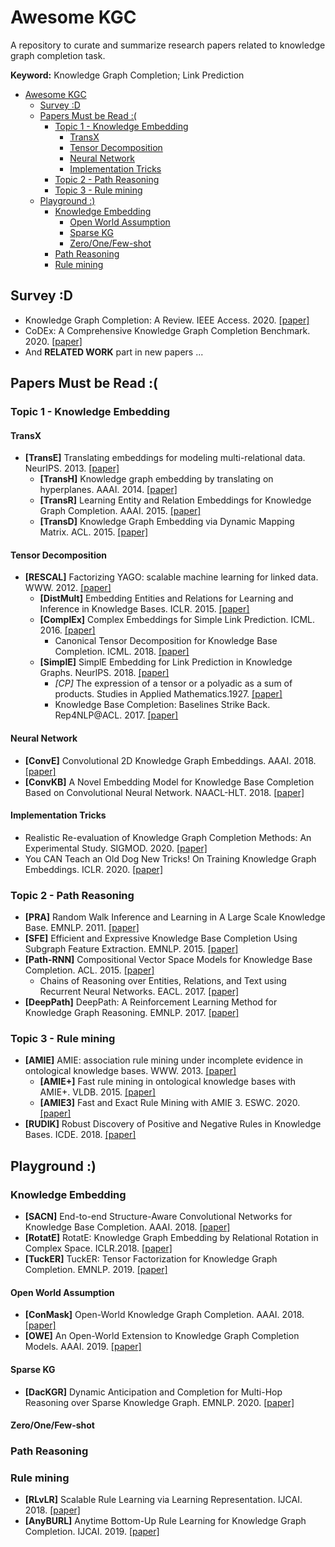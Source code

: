 # Awesome KGC

A repository to curate and summarize research papers related to knowledge graph completion task.

**Keyword:** Knowledge Graph Completion; Link Prediction

<!-- TOC -->

- [Awesome KGC](#awesome-kgc)
  - [Survey :D](#survey-d)
  - [Papers Must be Read :(](#papers-must-be-read-)
    - [Topic 1 - Knowledge Embedding](#topic-1---knowledge-embedding)
      - [TransX](#transx)
      - [Tensor Decomposition](#tensor-decomposition)
      - [Neural Network](#neural-network)
      - [Implementation Tricks](#implementation-tricks)
    - [Topic 2 - Path Reasoning](#topic-2---path-reasoning)
    - [Topic 3 - Rule mining](#topic-3---rule-mining)
  - [Playground :)](#playground-)
    - [Knowledge Embedding](#knowledge-embedding)
      - [Open World Assumption](#open-world-assumption)
      - [Sparse KG](#sparse-kg)
      - [Zero/One/Few-shot](#zeroonefew-shot)
    - [Path Reasoning](#path-reasoning)
    - [Rule mining](#rule-mining)

<!-- /TOC -->

## Survey :D

- Knowledge Graph Completion: A Review. IEEE Access. 2020. [[paper]](https://ieeexplore.ieee.org/document/9220143)
- CoDEx: A Comprehensive Knowledge Graph Completion Benchmark. 2020. [[paper]](https://arxiv.org/abs/2009.07810)
- And **RELATED WORK** part in new papers ...



## Papers Must be Read :(

### Topic 1 - Knowledge Embedding

#### TransX

- **[TransE]**  Translating embeddings for modeling multi-relational data. NeurIPS. 2013. [[paper]](http://papers.nips.cc/paper/5071-translating-embeddings-for-modeling-multi-relational-data)
  - **[TransH]** Knowledge graph embedding by translating on hyperplanes. AAAI. 2014. [[paper]](http://www.aaai.org/ocs/index.php/AAAI/AAAI14/paper/view/8531)
  - **[TransR]** Learning Entity and Relation Embeddings for Knowledge Graph Completion. AAAI. 2015. [[paper]](http://www.aaai.org/ocs/index.php/AAAI/AAAI15/paper/view/9571)
  - **[TransD]** Knowledge Graph Embedding via Dynamic Mapping Matrix. ACL. 2015. [[paper]](https://doi.org/10.3115/v1/p15-1067)



#### Tensor Decomposition 

- **[RESCAL]** Factorizing YAGO: scalable machine learning for linked data. WWW. 2012. [[paper]](https://doi.org/10.1145/2187836.2187874)
  - **[DistMult]** Embedding Entities and Relations for Learning and Inference in Knowledge Bases. ICLR. 2015. [[paper]](http://arxiv.org/abs/1412.6575) 
  - **[ComplEx]** Complex Embeddings for Simple Link Prediction. ICML. 2016. [[paper]](http://proceedings.mlr.press/v48/trouillon16.html)
    - Canonical Tensor Decomposition for Knowledge Base Completion. ICML. 2018. [[paper]](http://proceedings.mlr.press/v80/lacroix18a.html)
  - **[SimplE]** SimplE Embedding for Link Prediction in Knowledge Graphs. NeurlPS. 2018. [[paper]](http://papers.nips.cc/paper/7682-simple-embedding-for-link-prediction-in-knowledge-graphs)
    - *[CP]* The expression of a tensor or a polyadic as a sum of products.  Studies in Applied Mathematics.1927. [[paper]](https://onlinelibrary.wiley.com/doi/abs/10.1002/sapm192761164)
    - Knowledge Base Completion: Baselines Strike Back. Rep4NLP@ACL. 2017. [[paper]](https://doi.org/10.18653/v1/w17-2609)



#### Neural Network

- **[ConvE]** Convolutional 2D Knowledge Graph Embeddings. AAAI. 2018. [[paper]](https://www.aaai.org/ocs/index.php/AAAI/AAAI18/paper/view/17366)
- **[ConvKB]** A Novel Embedding Model for Knowledge Base Completion Based on Convolutional Neural Network. NAACL-HLT. 2018. [[paper]](https://doi.org/10.18653/v1/n18-2053)



#### Implementation Tricks

- Realistic Re-evaluation of Knowledge Graph Completion Methods: An Experimental Study. SIGMOD. 2020. [[paper]](https://doi.org/10.1145/3318464.3380599)
- You CAN Teach an Old Dog New Tricks! On Training Knowledge Graph Embeddings. ICLR. 2020. [[paper]](https://openreview.net/forum?id=BkxSmlBFvr)



### Topic 2 - Path Reasoning

- **[PRA]** Random Walk Inference and Learning in A Large Scale Knowledge Base. EMNLP. 2011. [[paper]](https://www.aclweb.org/anthology/D11-1049/)
- **[SFE]** Efficient and Expressive Knowledge Base Completion Using Subgraph Feature Extraction. EMNLP. 2015. [[paper]](https://doi.org/10.18653/v1/d15-1173)
- **[Path-RNN]** Compositional Vector Space Models for Knowledge Base Completion. ACL. 2015. [[paper]](https://doi.org/10.3115/v1/p15-1016)
  - Chains of Reasoning over Entities, Relations, and Text using Recurrent Neural Networks. EACL. 2017. [[paper]](https://doi.org/10.18653/v1/e17-1013)
- **[DeepPath]** DeepPath: A Reinforcement Learning Method for Knowledge Graph Reasoning. EMNLP. 2017. [[paper]](https://doi.org/10.18653/v1/d17-1060) 



### Topic 3 - Rule mining

- **[AMIE]** AMIE: association rule mining under incomplete evidence in ontological knowledge bases. WWW. 2013. [[paper]](https://doi.org/10.1145/2488388.2488425)
  - **[AMIE+]** Fast rule mining in ontological knowledge bases with AMIE+. VLDB. 2015. [[paper]](https://doi.org/10.1007/s00778-015-0394-1)
  - **[AMIE3]** Fast and Exact Rule Mining with AMIE 3. ESWC. 2020. [[paper]](https://doi.org/10.1007/978-3-030-49461-2_3)
- **[RUDIK]** Robust Discovery of Positive and Negative Rules in Knowledge Bases. ICDE. 2018. [[paper]](https://doi.org/10.1109/ICDE.2018.00108)



## Playground :)

### Knowledge Embedding
- **[SACN]** End-to-end Structure-Aware Convolutional Networks for Knowledge Base Completion. AAAI. 2018. [[paper]](http://arxiv.org/abs/1811.04441)
- **[RotatE]** RotatE: Knowledge Graph Embedding by Relational Rotation in Complex Space. ICLR.2018. [[paper]](https://openreview.net/forum?id=HkgEQnRqYQ)
- **[TuckER]** TuckER: Tensor Factorization for Knowledge Graph Completion. EMNLP. 2019. [[paper]](http://arxiv.org/abs/1901.09590)

#### Open World Assumption

- **[ConMask]** Open-World Knowledge Graph Completion. AAAI. 2018. [[paper]](https://www.aaai.org/ocs/index.php/AAAI/AAAI18/paper/view/16055)
- **[OWE]** An Open-World Extension to Knowledge Graph Completion Models. AAAI. 2019. [[paper]](https://ojs.aaai.org/index.php/AAAI/article/view/4162)

#### Sparse KG
- **[DacKGR]** Dynamic Anticipation and Completion for Multi-Hop Reasoning over Sparse Knowledge Graph. EMNLP. 2020. [[paper]](https://www.aclweb.org/anthology/2020.emnlp-main.459)

#### Zero/One/Few-shot


### Path Reasoning

### Rule mining
- **[RLvLR]** Scalable Rule Learning via Learning Representation. IJCAI. 2018. [[paper]](https://www.ijcai.org/Proceedings/2018/297)
- **[AnyBURL]** Anytime Bottom-Up Rule Learning for Knowledge Graph Completion. IJCAI. 2019. [[paper]](https://www.ijcai.org/Proceedings/2019/435)
